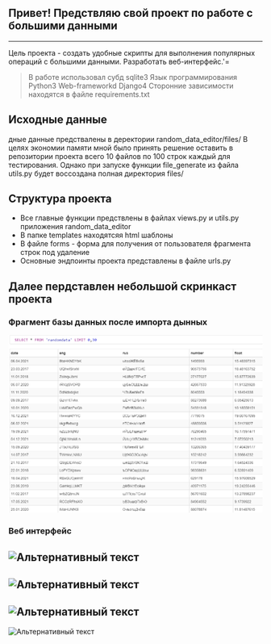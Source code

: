 ## Привет! Предствляю свой проект по работе с большими данными
---
Цель проекта - создать удобные скрипты для выполнения популярных операций с большими данными. Разработать веб-интерфейс.'=

> В работе использовал субд sqlite3
> Язык программирования Python3
> Web-frameworkd Django4
> Сторонние зависимости находятся в файле requirements.txt

## Исходные данные  

дные данные предствалены в деректории random_data_editor/files/
В целях экономии памяти мной было принять решение оставить в репозитории проекта всего 10 файлов по 100 строк каждый для тестирования.
Однако при запуске функции file_generate из файла utils.py будет воссоздана полная директория files/

## Структура проекта

* Все главные функции предствлены в файлах views.py и utils.py приложения random_data_editor
* В папке templates находятсяя html шаблоны
* В файле forms - форма для получения от пользователя фрагмента строк под удаление
* Основные эндпоинты проекта представлены в файле urls.py

## Далее пердставлен небольшой скринкаст проекта
### Фрагмент базы данных после импорта дынных
![Альтернативный текст](./random_data_editor/screenshots/database.png)
### Веб интерфейс
![Альтернативный текст](./random_data_editor/screenshots/interface_1.png)
---
![Альтернативный текст](./random_data_editor/screenshots/interface_2.png)
---
![Альтернативный текст](./random_data_editor/screenshots/interface_3.png)
---
![Альтернативный текст](./random_data_editor/screenshots/interface_4.png)
